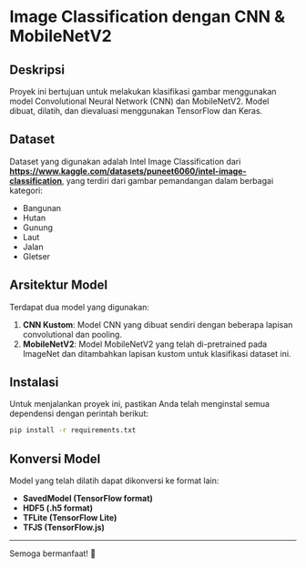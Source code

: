 # Image Classification dengan CNN & MobileNetV2

## Deskripsi
Proyek ini bertujuan untuk melakukan klasifikasi gambar menggunakan model Convolutional Neural Network (CNN) dan MobileNetV2.
Model dibuat, dilatih, dan dievaluasi menggunakan TensorFlow dan Keras.

## Dataset
Dataset yang digunakan adalah Intel Image Classification dari **https://www.kaggle.com/datasets/puneet6060/intel-image-classification**, yang terdiri dari gambar pemandangan dalam berbagai kategori:
- Bangunan
- Hutan
- Gunung
- Laut
- Jalan
- Gletser

## Arsitektur Model
Terdapat dua model yang digunakan:
1. **CNN Kustom**: Model CNN yang dibuat sendiri dengan beberapa lapisan convolutional dan pooling.
2. **MobileNetV2**: Model MobileNetV2 yang telah di-pretrained pada ImageNet dan ditambahkan lapisan kustom untuk klasifikasi dataset ini.

## Instalasi
Untuk menjalankan proyek ini, pastikan Anda telah menginstal semua dependensi dengan perintah berikut:

```bash
pip install -r requirements.txt
```

## Konversi Model
Model yang telah dilatih dapat dikonversi ke format lain:
- **SavedModel (TensorFlow format)**
- **HDF5 (.h5 format)**
- **TFLite (TensorFlow Lite)**
- **TFJS (TensorFlow.js)**

---
Semoga bermanfaat! 🚀

